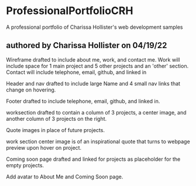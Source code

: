 # ProfessionalPortfolioCRH
A professional portfolio of Charissa Hollister's web development samples

## authored by Charissa Hollister on 04/19/22

Wireframe drafted to include about me, work, and contact me. Work will include space for 1 main project and 5 other projects and an 'other' section. Contact will include telephone, email, github, and linked in

Header and nav drafted to include large Name and 4 small nav links that change on hovering.

Footer drafted to include telephone, email, github, and linked in.

worksection drafted to contain a column of 3 projects, a center image, and another column of 3 projects on the right.

Quote images in place of future projects.

work section center image is of an inspirational quote that turns to webpage preview upon hover on project.

Coming soon page drafted and linked for projects as placeholder for the empty projects.

Add avatar to About Me and Coming Soon page.



